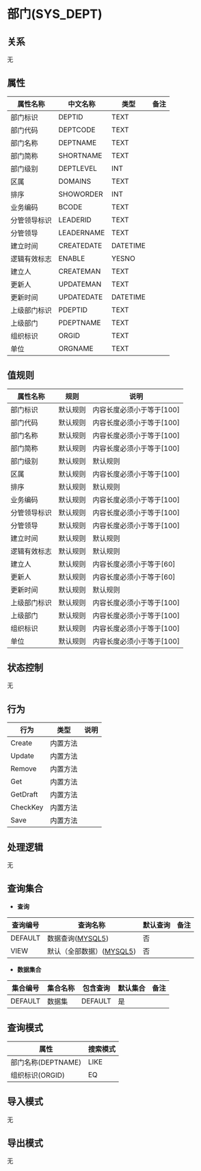 # 部门(SYS_DEPT)

  

## 关系
无

## 属性

| 属性名称        |    中文名称    | 类型     |  备注  |
| --------   |------------| -----   |  -------- | 
|部门标识|DEPTID|TEXT|&nbsp;|
|部门代码|DEPTCODE|TEXT|&nbsp;|
|部门名称|DEPTNAME|TEXT|&nbsp;|
|部门简称|SHORTNAME|TEXT|&nbsp;|
|部门级别|DEPTLEVEL|INT|&nbsp;|
|区属|DOMAINS|TEXT|&nbsp;|
|排序|SHOWORDER|INT|&nbsp;|
|业务编码|BCODE|TEXT|&nbsp;|
|分管领导标识|LEADERID|TEXT|&nbsp;|
|分管领导|LEADERNAME|TEXT|&nbsp;|
|建立时间|CREATEDATE|DATETIME|&nbsp;|
|逻辑有效标志|ENABLE|YESNO|&nbsp;|
|建立人|CREATEMAN|TEXT|&nbsp;|
|更新人|UPDATEMAN|TEXT|&nbsp;|
|更新时间|UPDATEDATE|DATETIME|&nbsp;|
|上级部门标识|PDEPTID|TEXT|&nbsp;|
|上级部门|PDEPTNAME|TEXT|&nbsp;|
|组织标识|ORGID|TEXT|&nbsp;|
|单位|ORGNAME|TEXT|&nbsp;|

## 值规则
| 属性名称    | 规则    |  说明  |
| --------   |------------| ----- | 
|部门标识|默认规则|内容长度必须小于等于[100]|
|部门代码|默认规则|内容长度必须小于等于[100]|
|部门名称|默认规则|内容长度必须小于等于[100]|
|部门简称|默认规则|内容长度必须小于等于[100]|
|部门级别|默认规则|默认规则|
|区属|默认规则|内容长度必须小于等于[100]|
|排序|默认规则|默认规则|
|业务编码|默认规则|内容长度必须小于等于[100]|
|分管领导标识|默认规则|内容长度必须小于等于[100]|
|分管领导|默认规则|内容长度必须小于等于[100]|
|建立时间|默认规则|默认规则|
|逻辑有效标志|默认规则|默认规则|
|建立人|默认规则|内容长度必须小于等于[60]|
|更新人|默认规则|内容长度必须小于等于[60]|
|更新时间|默认规则|默认规则|
|上级部门标识|默认规则|内容长度必须小于等于[100]|
|上级部门|默认规则|内容长度必须小于等于[100]|
|组织标识|默认规则|内容长度必须小于等于[100]|
|单位|默认规则|内容长度必须小于等于[100]|

## 状态控制

无


## 行为
| 行为    | 类型    |  说明  |
| --------   |------------| ----- | 
|Create|内置方法|&nbsp;|
|Update|内置方法|&nbsp;|
|Remove|内置方法|&nbsp;|
|Get|内置方法|&nbsp;|
|GetDraft|内置方法|&nbsp;|
|CheckKey|内置方法|&nbsp;|
|Save|内置方法|&nbsp;|

## 处理逻辑
无

## 查询集合

* **查询**

| 查询编号 | 查询名称       | 默认查询 |   备注|
| --------  | --------   | --------   | ----- |
|DEFAULT|数据查询([MYSQL5](../../appendix/query_MYSQL5.md#SysDepartment_Default))|否|&nbsp;|
|VIEW|默认（全部数据）([MYSQL5](../../appendix/query_MYSQL5.md#SysDepartment_View))|否|&nbsp;|

* **数据集合**

| 集合编号 | 集合名称   |  包含查询  | 默认集合 |   备注|
| --------  | --------   | -------- | --------   | ----- |
|DEFAULT|数据集|DEFAULT|是|&nbsp;|

## 查询模式
| 属性      |    搜索模式     |
| --------   |------------|
|部门名称(DEPTNAME)|LIKE|
|组织标识(ORGID)|EQ|

## 导入模式
无


## 导出模式
无
